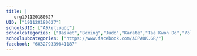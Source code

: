 ```yaml
---
title: |
   org191120180627
UID: ["191120180627"]
schoolsUID: ["Αθλητισμός"]
schoolcategories: ["Basket","Boxing","Judo","Karate","Tae Kwon Do","Volley","Κολύμβηση","Πάλη","Ποδόσφαιρο","Σκάκι","Στίβος","Ποδηλασία"]
schoolsubcategories: ["https://www.facebook.com/ACPAOK.GR/"]
facebook: "603279339841187"
---
```


